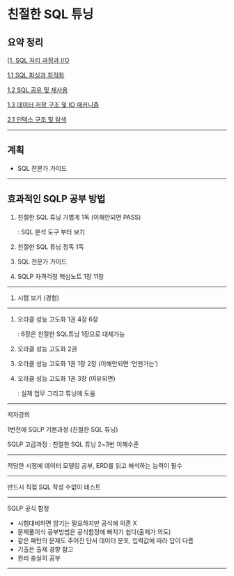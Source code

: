 # 친절한 SQL 튜닝

## 요약 정리

[[1. SQL 처리 과정과 I/O](https://github.com/insteady95/TIL/blob/main/Kind_SQL/1.SQL%20%EC%B2%98%EB%A6%AC%20%EA%B3%BC%EC%A0%95%EA%B3%BC%20IO.md)

[1.1 SQL 파싱과 최적화](https://github.com/insteady95/TIL/blob/main/Kind_SQL/1.1.SQL%20%ED%8C%8C%EC%8B%B1%EA%B3%BC%20%EC%B5%9C%EC%A0%81%ED%99%94%20.md)

[1.2 SQL 공유 및 재사용](https://github.com/insteady95/TIL/blob/main/Kind_SQL/1.2.SQL%20%EA%B3%B5%EC%9C%A0%20%EB%B0%8F%20%EC%9E%AC%EC%82%AC%EC%9A%A9%20.md)

[1.3 데이터 저장 구조 및 IO 매커니즘](https://github.com/insteady95/TIL/blob/main/Kind_SQL/1.3.%EB%8D%B0%EC%9D%B4%ED%84%B0%20%EC%A0%80%EC%9E%A5%20%EA%B5%AC%EC%A1%B0%20%EB%B0%8F%20IO%20%EB%A7%A4%EC%BB%A4%EB%8B%88%EC%A6%98%20.md)

[2.1 인덱스 구조 및 탐색](https://github.com/insteady95/TIL/blob/main/Kind_SQL/2.1.%EC%9D%B8%EB%8D%B1%EC%8A%A4%20%EA%B5%AC%EC%A1%B0%20%EB%B0%8F%20%ED%83%90%EC%83%89.md)

---

## 계획

- SQL 전문가 가이드

---

## 효과적인 SQLP 공부 방법

1. 친절한 SQL 튜닝 가볍게 1독 (이해안되면 PASS)
    
    : SQL 분석 도구 부터 보기
    
2. 친절한 SQL 튜닝 정독 1독
3. SQL 전문가 가이드
4. SQLP 자격걱정 핵심노트 1장 11장

---

1. 시험 보기 (경험)

---

1. 오라클 성능 고도화 1권 4장 6장
    
    : 6장은 친절한 SQL튜닝 1장으로 대체가능
    
2. 오라클 성능 고도화 2권
3. 오라클 성능 고도화 1권 1장 2장 (이해안되면 ‘언젠가는’)
4. 오라클 성능 고도화 1권 3장 (여유되면)
    
    : 실제 업무 그리고 튜닝에 도움
    

---

저자강의

1번전에 SQLP 기본과정 (친절한 SQL 튜닝)

SQLP 고급과정 : 친절한 SQL 튜닝 2~3번 이해수준

---

적당한 시점에 데이터 모델링 공부, ERD를 읽고 해석하는 능력이 필수

---

반드시 직접 SQL 작성 수없이 테스트

---

SQLP 공식 함정

- 시험대비하면 암기는 필요하지만 공식에 의존 X
- 문제풀이식 공부방법은 공식함정에 빠지기 쉽다(출제가 의도)
- 같은 패턴의 문제도 주어진 단서 데이터 분포, 입력값에 따라 답이 다름
- 기출은 출제 경향 참고
- 원리 충실히 공부

---
